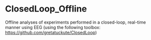 # ClosedLoop_Offline
Offline analyses of experiments performed in a closed-loop, real-time manner using EEG (using the following toolbox: https://github.com/gretatuckute/ClosedLoop) 
